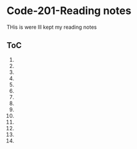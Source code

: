 # Code-201-Reading notes
THis is were Ill kept my reading notes
## ToC
1.
2.
3.
4.
5.
6.
7.
8.
9.
10.
11.
12.
13.
15.
